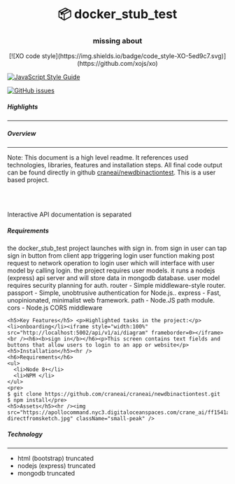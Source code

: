 
  <h1 align="center" style="border-bottom: none;">📦 <span >docker_stub_test</span></h1>

  <h3 align="center">missing about</h3>

  <p align="center">
  [![XO code style](https://img.shields.io/badge/code_style-XO-5ed9c7.svg)](https://github.com/xojs/xo)

  [![JavaScript Style Guide](https://img.shields.io/badge/code_style-standard-brightgreen.svg)](https://standardjs.com)

  [![GitHub issues](https://img.shields.io/github/issues/Naereen/StrapDown.js.svg)](https://GitHub.com/craneai/newdbinactiontest/issues/)

  </p>

  <h5>Highlights</h5><hr />


  <h5>Overview</h5><hr />
  
  <p>Note: This document is a high level readme. It references used technologies, libraries, features and installation steps. All final code output can be found directly in github <a href="https://github.com/craneai/newdbinactiontest">craneai/newdbinactiontest</a>. This is a user based project.</p> 
  <br /><br />
  <p>Interactive API documentation is separated</p>

  <h5>Requirements</h5> <p>
 the docker_stub_test project launches with sign in. from sign in user can tap sign in button from client app triggering login user function making post request to network operation to login user which will interface with user model by calling login. the project requires user models. it runs a nodejs (express) api server and will store data in mongodb database. user model requires security planning for auth. 
 router - Simple middleware-style router. 
 passport - Simple, unobtrusive authentication for Node.js.. 
 express - Fast, unopinionated, minimalist web framework. 
 path - Node.JS path module. 
 cors - Node.js CORS middleware
  
    <h5>Key Features</h5> <p>Highlighted tasks in the project:</p><li>onboarding</li><iframe style="width:100%" src="http://localhost:5002/api/v1/ai/diagram" frameborder=0></iframe><br /><h6><b>sign in</b></h6><p>This screen contains text fields and buttons that allow users to login to an app or website</p><h5>Installation</h5><hr />
    <h6>Requirements</h6>
    <ul>
      <li>Node 8+</li>
      <li>NPM </li>
    </ul>
    <pre>
    $ git clone https://github.com/craneai/craneai/newdbinactiontest.git
    $ npm install</pre>
    <h5>Assets</h5><hr /><img src="https://apollocommand.nyc3.digitaloceanspaces.com/crane_ai/ff1541a6f7db053f1c4f52ee4885ea01-directfromsketch.jpg" className="small-peak" />
  
  <h5>Technology</h5><hr /><ul>
    <li>html (bootstrap) <span class="error">truncated</span> </li>
    <li>nodejs (express) <span class="error">truncated</span> </li>
    <li>mongodb <span class="error">truncated</span> </li>
  </ul><br />
  